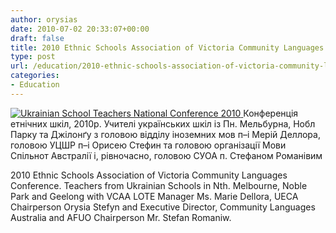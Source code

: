 ```yaml
---
author: orysias
date: 2010-07-02 20:33:07+00:00
draft: false
title: 2010 Ethnic Schools Association of Victoria Community Languages Conference
type: post
url: /education/2010-ethnic-schools-association-of-victoria-community-languages-conference/
categories:
- Education
---
```


[![Ukrainian School Teachers National Conference 2010](http://www.ozeukes.com/wp-content/uploads/2010/07/Uki-School-Teachers-National-Conference-2010.jpg)
](http://www.ozeukes.com/wp-content/uploads/2010/07/Uki-School-Teachers-National-Conference-2010.jpg)Конференція етнічних шкіл, 2010р. Учителі українських шкіл із Пн. Мельбурна, Нобл Парку та Джілонґу з головою відділу іноземних мов п–і Мерій Деллора, головою УЦШР п–і Орисею Стефин та головою організації Мови Спільнот Австралії і, рівночасно, головою СУОА п. Стефаном Романівим


2010 Ethnic Schools Association of Victoria Community Languages Conference. Teachers from Ukrainian Schools in Nth. Melbourne, Noble Park and Geelong with VCAA LOTE Мanager Ms. Marie Dellora, UECA Chairperson Orysia Stefyn and Executive Director, Community Languages Australia and AFUO Chairperson Mr. Stefan Romaniw.
